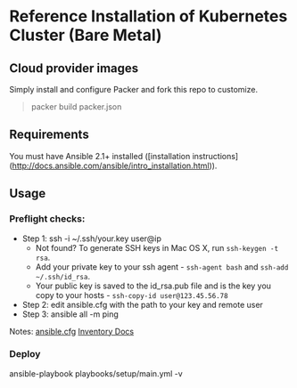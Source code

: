 # Reference Installation of Kubernetes Cluster (Bare Metal)

## Cloud provider images

Simply install and configure Packer and fork this repo to customize. 

> packer build packer.json

## Requirements

You must have Ansible 2.1+ installed ([installation instructions] (http://docs.ansible.com/ansible/intro_installation.html)).

## Usage

### Preflight checks:

- Step 1: ssh -i ~/.ssh/your.key user@ip
  - Not found? To generate SSH keys in Mac OS X, run `ssh-keygen -t rsa`.
  - Add your private key to your ssh agent - `ssh-agent bash` and `ssh-add ~/.ssh/id_rsa`. 
  - Your public key is saved to the id_rsa.pub file and is the key you copy to your hosts - `ssh-copy-id user@123.45.56.78`
- Step 2: edit ansible.cfg with the path to your key and remote user 
- Step 3: ansible all -m ping

Notes: 
[ansible.cfg](https://raw.githubusercontent.com/ansible/ansible/devel/examples/ansible.cfg)
[Inventory Docs](http://docs.ansible.com/ansible/intro_inventory.html)

### Deploy

ansible-playbook playbooks/setup/main.yml -v
